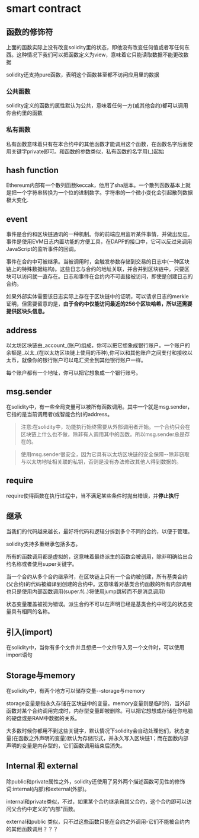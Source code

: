 # smart contract

## 函数的修饰符

上面的函数实际上没有改变solidity里的状态，即他没有改变任何值或者写任何东西。这种情况下我们可以把函数定义为view，意味着它只能读取数据不能更改数据

solidity还支持pure函数，表明这个函数甚至都不访问应用里的数据


### 公共函数

solidity定义的函数的属性默认为公共，意味着任何一方(或其他合约)都可以调用你合约里的函数

### 私有函数

私有函数意味着只有在本合约中的其他函数才能调用这个函数，在函数名字后面使用关键字private即可。和函数的参数类似，私有函数的名字用(_)起始


## hash function

Ethereum内部有一个散列函数keccak，他用了sha版本。一个散列函数基本上就是把一个字符串转换为一个位的进制数字。字符串的一个微小变化会引起散列数据极大变化.


## event

事件是合约和区块链通讯的一种机制。你的前端应用监听某件事情，并做出反应。事件是使用EVM日志内置功能的方便工具，在DAPP的接口中，它可以反过来调用JavaScript的监听事件的回调。

事件在合约中可被继承。当被调用时，会触发参数存储到交易的日志中(一种区块链上的特殊数据结构)。这些日志与合约的地址关联，并合并到区块链中，只要区块可以访问就一直存在。日志和事件在合约内不可直接被访问，即使是创建日志的合约。

如果外部实体需要该日志实际上存在于区块链中的证明，可以请求日志的merkle证明，但需要留意的是，**由于合约中仅能访问最近的256个区块哈希，所以还需要提供区块头信息。**

## address

以太坊区块链由_account_(账户)组成，你可以把它想象成银行账户。一个账户的余额是_以太_(在以太坊区块链上使用的币种),你可以和其他账户之间支付和接收以太币，就像你的银行账户可以电汇资金到其他银行账户一样。

每个账户都有一个地址，你可以把它想象成一个银行账号。


## msg.sender

在solidity中，有一些全局变量可以被所有函数调用。其中一个就是msg.sender，它指的是当前调用者(或智能合约)的address。

> 注意:在solidity中，功能执行始终需要从外部调用者开始。一个合约只会在区块链上什么也不做，除非有人调用其中的函数。所以msg.sender总是存在的。

> 使用msg.sender很安全，因为它具有以太坊区块链的安全保障--除非窃取与以太坊地址相关联的私钥，否则是没有办法修改其他人得到数据的。


## require

require使得函数在执行过程中，当不满足某些条件时抛出错误，并**停止执行**

## 继承

当我们的代码越来越长，最好将代码和逻辑分拆到多个不同的合约，以便于管理。

solidity支持多重继承包括多态。

所有的函数调用都是虚拟的，这意味着最终派生的函数会被调用，除非明确给出合约名称或者使用super关键字。

当一个合约从多个合约继承时，在区块链上只有一个合约被创建，所有基类合约(父合约)的代码被编译到创建的合约中。这意味着对基类合约函数的所有内部调用也只是使用内部函数调用(super.f(..)将使用jump跳转而不是消息调用)

状态变量覆盖被视为错误。派生合约不可以在声明已经是基类合约中可见的状态变量具有相同的名称。

## 引入(import)

在solidity中，当你有多个文件并且想把一个文件导入另一个文件时，可以使用import语句

## Storage与memory

在solidity中，有两个地方可以储存变量--storage与memory

storage变量是指永久存储在区块链中的变量。memory变量则是临时的，当外部函数对某个合约调用完成时，内存型变量即被删除。可以把它想想成存储在你电脑的硬盘或是RAM中数据的关系。

大多数时候你都用不到这些关键字，默认情况下solidity会自动处理他们，状态变量(在函数之外声明的变量)默认为存储形式，并永久写入区块链1；而在函数内部声明的变量是内存型的，它们函数调用结束后消失。

## Internal 和 external

除public和private属性之外，solidity还使用了另外两个描述函数可见性的修饰词:internal(内部)和external(外部)。

internal和private类似，不过，如果某个合约继承自其父合约，这个合约即可以访问父合约中定义的"内部"函数。

external和public 类似，只不过这些函数只能在合约之外调用-它们不能被合约内的其他函数调用？？？